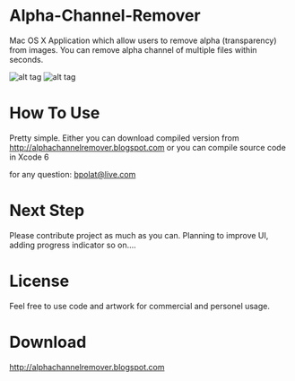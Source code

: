 Alpha-Channel-Remover
=====================

Mac OS X Application which allow users to remove alpha (transparency) from images. You can remove alpha channel of multiple files within seconds.

 ![alt tag](https://github.com/bpolat/Alpha-Channel-Remover/blob/master/Alpha%20Channel%20Remover/title.png)
 ![alt tag](https://github.com/bpolat/Alpha-Channel-Remover/blob/master/Alpha%20Channel%20Remover/alpha%20channel%20remover.gif)



How To Use 
=================

Pretty simple. Either you can download compiled version from http://alphachannelremover.blogspot.com  or you can compile source code in Xcode 6


for any question:  bpolat@live.com


Next Step
================
Please contribute project as much as you can. Planning to improve UI, adding progress indicator so on....


License
==================

Feel free to use code and artwork for commercial and personel usage.  


Download
===================

http://alphachannelremover.blogspot.com


